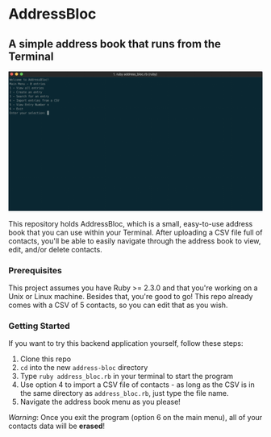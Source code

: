 # AddressBloc
## A simple address book that runs from the Terminal

![](/assets/address_bloc_main_menu.png)

This repository holds AddressBloc, which is a small, easy-to-use address book that you can use within your Terminal. After uploading a CSV file full of contacts, you'll be able to easily navigate through the address book to view, edit, and/or delete contacts.

### Prerequisites

This project assumes you have Ruby >= 2.3.0 and that you're working on a Unix or Linux machine. Besides that, you're good to go! This repo already comes with a CSV of 5 contacts, so you can edit that as you wish.

### Getting Started

If you want to try this backend application yourself, follow these steps:

1. Clone this repo
2. `cd` into the new `address-bloc` directory
3. Type `ruby address_bloc.rb` in your terminal to start the program
4. Use option 4 to import a CSV file of contacts - as long as the CSV is in the same directory as `address_bloc.rb`, just type the file name.
5. Navigate the address book menu as you please!

_Warning_: Once you exit the program (option 6 on the main menu), all of your contacts data will be **erased**!
